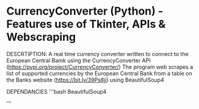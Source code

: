 # CurrencyConverter (Python) - Features use of Tkinter, APIs & Webscraping

DESCRTIPTION:
A real time currency converter written to connect to the European Central Bamk using the CurrencyConverter API (https://pypi.org/project/CurrencyConverter/)
The program web scrapes a list of supported currencies by the European Central Bank from a table on the Banks website (https://bit.ly/39Ps8ji) using BeautifulSoup4

DEPENDANCIES
'''bash
BeautifulSoup4


'''
